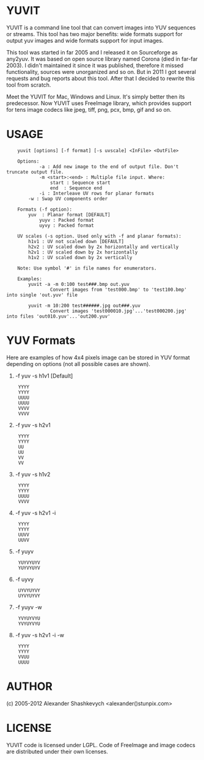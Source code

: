 YUVIT
=====

YUVIT is a command line tool that can convert images into YUV sequences or streams. This tool has two major benefits: wide formats support for output yuv images and wide formats support for input images. 

This tool was started in far 2005 and I released it on Sourceforge as any2yuv. It was based on open source library named Corona (died in far-far 2003). I didn't maintained it since it was published, therefore it missed functionality, sources were unorganized and so on. But in 2011 I got several requests and bug reports about this tool. After that I decided to rewrite this tool from scratch.

Meet the YUVIT for Mac, Windows and Linux. It's simply better then its predecessor. Now YUVIT uses FreeImage library, which provides support for tens image codecs like jpeg, tiff, png, pcx, bmp, gif and so on. 


USAGE
=====

        yuvit [options] [-f format] [-s uvscale] <InFile> <OutFile>

        Options:
                -a : Add new image to the end of output file. Don't truncate output file.
                -m <start>:<end> : Multiple file input. Where:
                    start : Sequence start
                    end  : Sequence end
                -i : Interleave UV rows for planar formats
	        -w : Swap UV components order

        Formats (-f option):
	        yuv  : Planar format [DEFAULT]
                yuyv : Packed format
                uyvy : Packed format

        UV scales (-s option. Used only with -f and planar formats):
	        h1v1 : UV not scaled down [DEFAULT]
	        h2v2 : UV scaled down by 2x horizontally and vertically
	        h2v1 : UV scaled down by 2x horizontally
	        h1v2 : UV scaled down by 2x vertically

        Note: Use symbol '#' in file names for enumerators.

        Examples:
            yuvit -a -m 0:100 test###.bmp out.yuv
                    Convert images from 'test000.bmp' to 'test100.bmp' into single 'out.yuv' file

            yuvit -m 10:200 test######.jpg out###.yuv
                    Convert images 'test000010.jpg'...'test000200.jpg' into files 'out010.yuv'...'out200.yuv'

YUV Formats
===========

Here are examples of how 4x4 pixels image can be stored in YUV format depending on options (not all possible cases are shown).
 
1) -f yuv -s h1v1 [Default]

        YYYY
        YYYY
        UUUU
        UUUU
        VVVV
        VVVV

2) -f yuv -s h2v1

        YYYY
        YYYY
        UU
        UU
        VV
        VV

3) -f yuv -s h1v2

        YYYY
        YYYY
        UUUU
        VVVV

4) -f yuv -s h2v1 -i

        YYYY
        YYYY
        UUVV
        UUVV

5) -f yuyv

        YUYVYUYV
        YUYVYUYV

6) -f uyvy

        UYVYUYVY
        UYVYUYVY

7) -f yuyv -w

        YVYUYVYU
        YVYUYVYU

8) -f yuv -s h2v1 -i -w

        YYYY
        YYYY
        VVUU
        UUUU

AUTHOR
======

(c) 2005-2012 Alexander Shashkevych <alexander()stunpix.com>

LICENSE
=======

YUVIT code is licensed under LGPL. Code of FreeImage and image codecs are distributed under their own licenses.